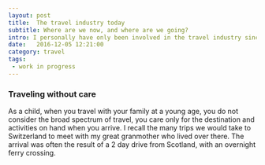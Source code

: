 ```yaml
---
layout: post
title:  The travel industry today
subtitle: Where are we now, and where are we going?
intro: I personally have only been involved in the travel industry since 2013, working for one of the world's biggest [meta-search players](http://www.skyscanner.net) in the market before moving on to the business-side of travel, leading the design team at [TravelPerk](http://travelperk.com). Travel has changed a lot in that short space of time and even moreso since my first experience of travel.
date:   2016-12-05 12:21:00
category: travel
tags:
 - work in progress
---
```


### Traveling without care

As a child, when you travel with your family at a young age, you do not consider the broad spectrum of travel, you care only for the destination and activities on hand when you arrive. I recall the many trips we would take to Switzerland to meet with my great granmother who lived over there. The arrival was often the result of a 2 day drive from Scotland, with an overnight ferry crossing.